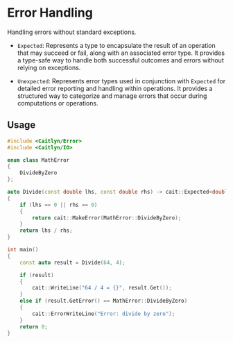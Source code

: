 # Error Handling

Handling errors without standard exceptions.

- `Expected`: Represents a type to encapsulate the result of an operation that
  may succeed or fail, along with an associated error type.
  It provides a type-safe way to handle both successful outcomes and errors
  without relying on exceptions.

- `Unexpected`: Represents error types used in conjunction with `Expected`
  for detailed error reporting and handling within operations.
  It provides a structured way to categorize and manage errors that occur during
  computations or operations.

## Usage

```c++
#include <Caitlyn/Error>
#include <Caitlyn/IO>

enum class MathError
{
    DivideByZero
};

auto Divide(const double lhs, const double rhs) -> cait::Expected<double, MathError>
{
    if (lhs == 0 || rhs == 0)
    {
        return cait::MakeError(MathError::DivideByZero);
    }
    return lhs / rhs;
}

int main()
{
    const auto result = Divide(64, 4);

    if (result)
    {
        cait::WriteLine("64 / 4 = {}", result.Get());
    }
    else if (result.GetError() == MathError::DivideByZero)
    {
        cait::ErrorWriteLine("Error: divide by zero");
    }
    return 0;
}
```
